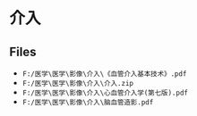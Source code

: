 # 介入

## Files

- `F:/医学\医学\影像\介入\《血管介入基本技术》.pdf`
- `F:/医学\医学\影像\介入\介入.zip`
- `F:/医学\医学\影像\介入\心血管介入学(第七版).pdf`
- `F:/医学\医学\影像\介入\脑血管造影.pdf`

